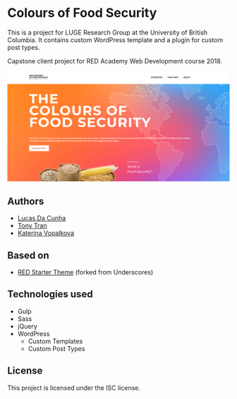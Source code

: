 # Colours of Food Security

This is a project for LUGE Research Group at the University of British Columbia.
It contains custom WordPress template and a plugin for custom post types. 

Capstone client project for RED Academy Web Development course 2018.

![Colours of Food Security Screenshot](themes/food-colour/screenshot.png "This is a screenshot of the Colours of Food Security theme")

## Authors
* [Lucas Da Cunha](https://github.com/Lcunha25)
* [Tony Tran](https://github.com/codeMrRobot)
* [Katerina Vopalkova](https://github.com/kachniss)

## Based on
* [RED Starter Theme](https://github.com/redacademy/redstarter) (forked from Underscores)

## Technologies used
* Gulp
* Sass
* jQuery
* WordPress 
    * Custom Templates
    * Custom Post Types

## License
This project is licensed under the ISC license.